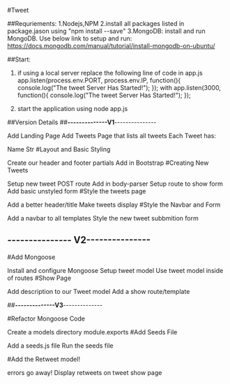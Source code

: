 #Tweet

##Requriements:
1.Nodejs,NPM
2.install all packages listed in package.jason using "npm install <packagename> --save"
3.MongoDB:
	install and run MongoDB.
	Use below link to setup and run:
	https://docs.mongodb.com/manual/tutorial/install-mongodb-on-ubuntu/

##Start:
1. if using a local server replace the following line of code in app.js 
	app.listen(process.env.PORT, process.env.IP, function(){
	   console.log("The tweet Server Has Started!");
	});
	with
	app.listen(3000, function(){
	   console.log("The tweet Server Has Started!");
	});

2. start the application using
	node app.js






##Version Details
##__--------------V1__---------------

Add Landing Page
Add Tweets Page that lists all tweets
Each Tweet has:

Name
Str
#Layout and Basic Styling

Create our header and footer partials
Add in Bootstrap
#Creating New Tweets

Setup new tweet POST route
Add in body-parser
Setup route to show form
Add basic unstyled form
#Style the tweets page

Add a better header/title
Make tweets display 
#Style the Navbar and Form

Add a navbar to all templates
Style the new tweet subbmition form

## __--------------- V2__---------------


#Add Mongoose

Install and configure Mongoose
Setup tweet model
Use tweet model inside of  routes
#Show Page

Add description to 
our Tweet model
Add a show route/template



##__--------------V3__--------------

#Refactor Mongoose Code

Create a models directory
 module.exports
#Add Seeds File

Add a seeds.js file
Run the seeds file

#Add the Retweet model!

 errors go away!
Display retweets on tweet show page

